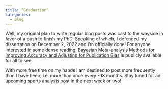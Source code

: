 ```yaml
---
title: “Graduation”
categories:
  - Blog
---
```


Well, my original plan to write regular blog posts was cast to the wayside in favor of a push to finish my PhD. Speaking of which, I defended my dissertation on December 2, 2022 and I’m officially done! For anyone interested in some dense reading, [Bayesian Meta-analysis Methods for Improving Accuracy and Adjusting for Publication Bias](https://escholarship.org/uc/item/2330j8w2) is publicly available for all to see. 

With more free time on my hands I am destined to post more frequently than I have been, i.e. more than once every ~18 months. Stay tuned for an upcoming sports analysis post in the next week or two!

